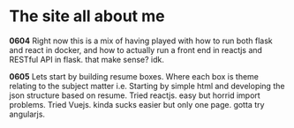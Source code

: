# The site all about me
__0604__
Right now this is a mix of having played with how to run both flask and react in docker, and how to actually run a front end in reactjs and RESTful API in flask. that make sense? idk.

__0605__
Lets start by building resume boxes. Where each box is theme relating to the subject matter i.e.
Starting by simple html and developing the json structure based on resume.
Tried reactjs. easy but horrid import problems.
Tried Vuejs. kinda sucks easier but only one page.
gotta try angularjs. 